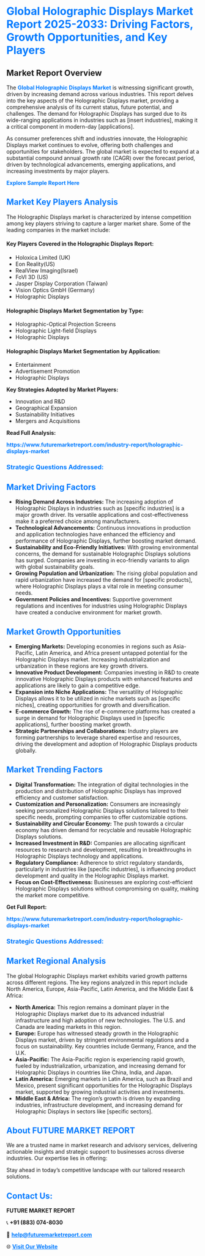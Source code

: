 <h1 style="color: #007BFF;">Global Holographic Displays Market Report 2025-2033: Driving Factors, Growth Opportunities, and Key Players</h1>

<section id="overview">
<h2>Market Report Overview</h2>
<p>The <a href="https://www.futuremarketreport.com/industry-report/holographic-displays-market" style="color: #007BFF; text-decoration: none;"><strong>Global Holographic Displays Market</strong></a> is witnessing significant growth, driven by increasing demand across various industries. This report delves into the key aspects of the Holographic Displays market, providing a comprehensive analysis of its current status, future potential, and challenges. The demand for Holographic Displays has surged due to its wide-ranging applications in industries such as [insert industries], making it a critical component in modern-day [applications].</p>
<p>As consumer preferences shift and industries innovate, the Holographic Displays market continues to evolve, offering both challenges and opportunities for stakeholders. The global market is expected to expand at a substantial compound annual growth rate (CAGR) over the forecast period, driven by technological advancements, emerging applications, and increasing investments by major players.</p>
</section>

<section id="overview">
<p><a href="https://www.futuremarketreport.com/request-sample/reportId=110390" style="color: #007BFF; text-decoration: none;"><strong>Explore Sample Report Here</strong></a></p>
</section>

<section id="key-players">
<h2 style="color: #007BFF;">Market Key Players Analysis</h2>
<p>The Holographic Displays market is characterized by intense competition among key players striving to capture a larger market share. Some of the leading companies in the market include:</p>
<h4>Key Players Covered in the Holographic Displays Report:</h4>
<ul><li>Holoxica Limited (UK)</li><li>Eon Reality(US)</li><li>RealView Imaging(Israel)</li><li>FoVI 3D (US)</li><li>Jasper Display Corporation (Taiwan)</li><li>Vision Optics GmbH (Germany)</li><li>Holographic Displays</li></ul>
<h4>Holographic Displays Market Segmentation by Type:</h4>
<ul><li>Holographic-Optical Projection Screens</li><li>Holographic Light-field Displays</li><li>Holographic Displays</li></ul>

<h4>Holographic Displays Market Segmentation by Application:</h4>
<ul><li>Entertainment</li><li>Advertisement Promotion</li><li>Holographic Displays</li></ul>
<p><strong>Key Strategies Adopted by Market Players:</strong></p>
<ul>
<li>Innovation and R&D</li>
<li>Geographical Expansion</li>
<li>Sustainability Initiatives</li>
<li>Mergers and Acquisitions</li>
</ul>
</section>

<section>
<p><strong>Read Full Analysis: </strong></p><a href="https://www.futuremarketreport.com/industry-report/holographic-displays-market" style="color: #007BFF; text-decoration: none;"><strong>https://www.futuremarketreport.com/industry-report/holographic-displays-market</strong></a>
<h3 style="color: #007BFF;">Strategic Questions Addressed:</h3>
</section>

<section id="driving-factors">
<h2 style="color: #007BFF;">Market Driving Factors</h2>
<ul>
<li><strong>Rising Demand Across Industries:</strong> The increasing adoption of Holographic Displays in industries such as [specific industries] is a major growth driver. Its versatile applications and cost-effectiveness make it a preferred choice among manufacturers.</li>
<li><strong>Technological Advancements:</strong> Continuous innovations in production and application technologies have enhanced the efficiency and performance of Holographic Displays, further boosting market demand.</li>
<li><strong>Sustainability and Eco-Friendly Initiatives:</strong> With growing environmental concerns, the demand for sustainable Holographic Displays solutions has surged. Companies are investing in eco-friendly variants to align with global sustainability goals.</li>
<li><strong>Growing Population and Urbanization:</strong> The rising global population and rapid urbanization have increased the demand for [specific products], where Holographic Displays plays a vital role in meeting consumer needs.</li>
<li><strong>Government Policies and Incentives:</strong> Supportive government regulations and incentives for industries using Holographic Displays have created a conducive environment for market growth.</li>
</ul>
</section>

<section id="growth-opportunities">
<h2 style="color: #007BFF;">Market Growth Opportunities</h2>
<ul>
<li><strong>Emerging Markets:</strong> Developing economies in regions such as Asia-Pacific, Latin America, and Africa present untapped potential for the Holographic Displays market. Increasing industrialization and urbanization in these regions are key growth drivers.</li>
<li><strong>Innovative Product Development:</strong> Companies investing in R&D to create innovative Holographic Displays products with enhanced features and applications are likely to gain a competitive edge.</li>
<li><strong>Expansion into Niche Applications:</strong> The versatility of Holographic Displays allows it to be utilized in niche markets such as [specific niches], creating opportunities for growth and diversification.</li>
<li><strong>E-commerce Growth:</strong> The rise of e-commerce platforms has created a surge in demand for Holographic Displays used in [specific applications], further boosting market growth.</li>
<li><strong>Strategic Partnerships and Collaborations:</strong> Industry players are forming partnerships to leverage shared expertise and resources, driving the development and adoption of Holographic Displays products globally.</li>
</ul>
</section>

<section id="trending-factors">
<h2 style="color: #007BFF;">Market Trending Factors</h2>
<ul>
<li><strong>Digital Transformation:</strong> The integration of digital technologies in the production and distribution of Holographic Displays has improved efficiency and customer satisfaction.</li>
<li><strong>Customization and Personalization:</strong> Consumers are increasingly seeking personalized Holographic Displays solutions tailored to their specific needs, prompting companies to offer customizable options.</li>
<li><strong>Sustainability and Circular Economy:</strong> The push towards a circular economy has driven demand for recyclable and reusable Holographic Displays solutions.</li>
<li><strong>Increased Investment in R&D:</strong> Companies are allocating significant resources to research and development, resulting in breakthroughs in Holographic Displays technology and applications.</li>
<li><strong>Regulatory Compliance:</strong> Adherence to strict regulatory standards, particularly in industries like [specific industries], is influencing product development and quality in the Holographic Displays market.</li>
<li><strong>Focus on Cost-Effectiveness:</strong> Businesses are exploring cost-efficient Holographic Displays solutions without compromising on quality, making the market more competitive.</li>
</ul>
</section>

<section>
<p><strong>Get Full Report: </strong></p><a href="https://www.futuremarketreport.com/industry-report/holographic-displays-market" style="color: #007BFF; text-decoration: none;"><strong>https://www.futuremarketreport.com/industry-report/holographic-displays-market</strong></a>
<h3 style="color: #007BFF;">Strategic Questions Addressed:</h3>
</section>


<section id="regional-analysis">
<h2 style="color: #007BFF;">Market Regional Analysis</h2>
<p>The global Holographic Displays market exhibits varied growth patterns across different regions. The key regions analyzed in this report include North America, Europe, Asia-Pacific, Latin America, and the Middle East & Africa:</p>
<ul>
<li><strong>North America:</strong> This region remains a dominant player in the Holographic Displays market due to its advanced industrial infrastructure and high adoption of new technologies. The U.S. and Canada are leading markets in this region.</li>
<li><strong>Europe:</strong> Europe has witnessed steady growth in the Holographic Displays market, driven by stringent environmental regulations and a focus on sustainability. Key countries include Germany, France, and the U.K.</li>
<li><strong>Asia-Pacific:</strong> The Asia-Pacific region is experiencing rapid growth, fueled by industrialization, urbanization, and increasing demand for Holographic Displays in countries like China, India, and Japan.</li>
<li><strong>Latin America:</strong> Emerging markets in Latin America, such as Brazil and Mexico, present significant opportunities for the Holographic Displays market, supported by growing industrial activities and investments.</li>
<li><strong>Middle East & Africa:</strong> The region’s growth is driven by expanding industries, infrastructure development, and increasing demand for Holographic Displays in sectors like [specific sectors].</li>
</ul>
</section>

<footer>
<h2 style="color: #007BFF;">About FUTURE MARKET REPORT</h2>
<p>We are a trusted name in market research and advisory services, delivering actionable insights and strategic support to businesses across diverse industries. Our expertise lies in offering:</p>

<p>Stay ahead in today’s competitive landscape with our tailored research solutions.</p>

<h2 style="color: #007BFF;">Contact Us:</h2>
<p><strong>FUTURE MARKET REPORT</strong></p>
<p>📞 <strong>+91 (883) 074-8030</strong></p>
<p>📧 <strong><a href="mailto:help@futuremarketreport.com" style="color: #007BFF;">help@futuremarketreport.com</a></strong></p>
<p>🌐 <strong><a href="https://www.futuremarketreport.com/" style="color: #007BFF;">Visit Our Website</a></strong></p>
</footer>